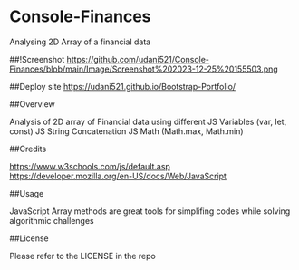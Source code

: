 # Console-Finances

Analysing 2D Array of a financial data


##!Screenshot
https://github.com/udani521/Console-Finances/blob/main/Image/Screenshot%202023-12-25%20155503.png

##Deploy site
https://udani521.github.io/Bootstrap-Portfolio/

##Overview

Analysis of 2D array of Financial data using different 
JS Variables (var, let, const)
JS String Concatenation
JS Math (Math.max, Math.min)

##Credits

 https://www.w3schools.com/js/default.asp
https://developer.mozilla.org/en-US/docs/Web/JavaScript

##Usage

JavaScript Array methods are great tools for simplifing codes while solving algorithmic challenges 

##License

Please refer to the LICENSE in the repo
